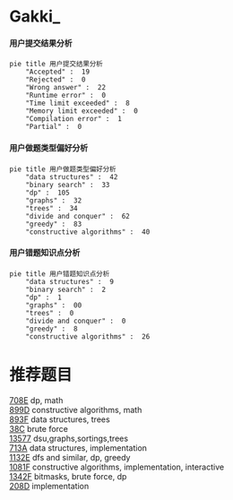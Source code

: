 # Gakki_

<!-- tabs:start -->



#### **用户提交结果分析**

```mermaid
pie title 用户提交结果分析
    "Accepted" :  19
    "Rejected" :  0
    "Wrong answer" :  22
    "Runtime error" :  0
    "Time limit exceeded" :  8
    "Memory limit exceeded" :  0
    "Compilation error" :  1
    "Partial" :  0
```

#### **用户做题类型偏好分析**

```mermaid
pie title 用户做题类型偏好分析
    "data structures" :  42
    "binary search" :  33
    "dp" :  105
    "graphs" :  32
    "trees" :  34
    "divide and conquer" :  62
    "greedy" :  83
    "constructive algorithms" :  40
```
#### **用户错题知识点分析**

```mermaid
pie title 用户错题知识点分析
    "data structures" :  9
    "binary search" :  2
    "dp" :  1
    "graphs" :  00
    "trees" :  0
    "divide and conquer" :  0
    "greedy" :  8
    "constructive algorithms" :  26
```



<!-- tabs:end -->
# 推荐题目
[708E](https://codeforces.com/contest/708/problem/E)		dp,
                        math		  
[899D](https://codeforces.com/contest/899/problem/D)		constructive algorithms,
                        math		  
[893F](https://codeforces.com/contest/893/problem/F)		data structures,
                        trees		  
[38C](https://codeforces.com/contest/38/problem/C)		brute force		  
[13577](https://codeforces.com/contest/1357/problem/7)		dsu,graphs,sortings,trees		  
[713A](https://codeforces.com/contest/713/problem/A)		data structures,
                        implementation		  
[1132E](https://codeforces.com/contest/1132/problem/E)		dfs and similar,
                        dp,
                        greedy		  
[1081F](https://codeforces.com/contest/1081/problem/F)		constructive algorithms,
                        implementation,
                        interactive		  
[1342F](https://codeforces.com/contest/1342/problem/F)		bitmasks,
                        brute force,
                        dp		  
[208D](https://codeforces.com/contest/208/problem/D)		implementation		  
